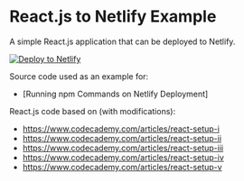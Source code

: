 # React.js to Netlify Example

A simple React.js application that can be deployed to Netlify.

[![Deploy to Netlify](https://www.netlify.com/img/deploy/button.svg)](https://app.netlify.com/start/deploy?repository=https://github.com/neverendingqs-sandbox/reactjs-netlify-example)

Source code used as an example for:

* [Running npm Commands on Netlify Deployment]

React.js code based on (with modifications):

* https://www.codecademy.com/articles/react-setup-i
* https://www.codecademy.com/articles/react-setup-ii
* https://www.codecademy.com/articles/react-setup-iii
* https://www.codecademy.com/articles/react-setup-iv
* https://www.codecademy.com/articles/react-setup-v
